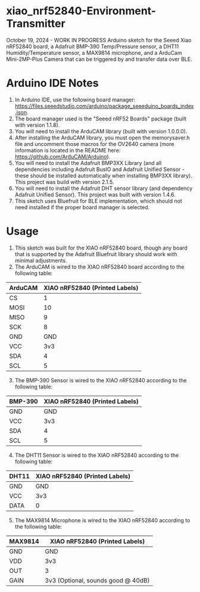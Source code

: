 # xiao_nrf52840-Environment-Transmitter
October 19, 2024 - WORK IN PROGRESS
Arduino sketch for the Seeed Xiao nRF52840 board, a Adafruit BMP-390 Temp/Pressure sensor, a DHT11 Humidity/Temperature sensor, a MAX9814 microphone, and a ArduCam Mini-2MP-Plus Camera that can be triggered by and transfer data over BLE. 

# Arduino IDE Notes
1. In Arduino IDE, use the following board manager: https://files.seeedstudio.com/arduino/package_seeeduino_boards_index.json.
2. The board manager used is the "Seeed nRF52 Boards" package (built with version 1.1.8).
3. You will need to install the ArduCAM library (built with version 1.0.0.0).
4. After installing the ArduCAM library, you must open the memorysaver.h file and uncomment those macros for the OV2640 camera (more information is located in the README here: https://github.com/ArduCAM/Arduino).
5. You will need to install the Adafruit BMP3XX Library (and all dependencies including Adafruit BusIO and Adafruit Unified Sensor - these should be installed automatically when installing BMP3XX library). This project was build with version 2.1.5.
6. You will need to install the Adafruit DHT sensor library (and dependency Adafruit Unified Sensor). This project was built with version 1.4.6.
7. This sketch uses Bluefruit for BLE implementation, which should not need installed if the proper board manager is selected.

# Usage
1. This sketch was built for the XIAO nRF52840 board, though any board that is supported by the Adafruit Bluefruit library should work with minimal adjustments.
2. The ArduCAM is wired to the XIAO nRF52840 board according to the following table:

| ArduCAM | XIAO nRF52840 (Printed Labels) |
|---------|--------------------------------|
| CS      | 1                              |
| MOSI    | 10                             |
| MISO    | 9                              |
| SCK     | 8                              |
| GND     | GND                            |
| VCC     | 3v3                            |
| SDA     | 4                              |
| SCL     | 5                              |

3. The BMP-390 Sensor is wired to the XIAO nRF52840 according to the following table:

| BMP-390 | XIAO nRF52840 (Printed Labels) |
|---------|--------------------------------|
| GND     | GND                            |
| VCC     | 3v3                            |
| SDA     | 4                              |
| SCL     | 5                              |

4. The DHT11 Sensor is wired to the XIAO nRF52840 according to the following table:

| DHT11   | XIAO nRF52840 (Printed Labels) |
|---------|--------------------------------|
| GND     | GND                            |
| VCC     | 3v3                            |
| DATA    | 0                              |

5. The MAX9814 Microphone is wired to the XIAO nRF52840 according to the following table:

| MAX9814   | XIAO nRF52840 (Printed Labels)        |
|-----------|---------------------------------------|
| GND       | GND                                   |
| VDD       | 3v3                                   |
| OUT       | 3                                     |
| GAIN      | 3v3 (Optional, sounds good @ 40dB)    |



